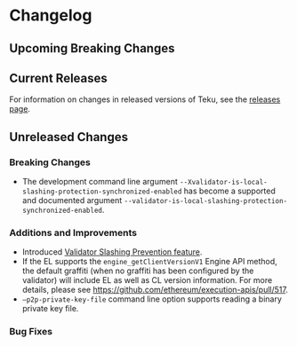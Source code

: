 # Changelog

## Upcoming Breaking Changes

## Current Releases

For information on changes in released versions of Teku, see
the [releases page](https://github.com/Consensys/teku/releases).

## Unreleased Changes

### Breaking Changes
 - The development command line argument `--Xvalidator-is-local-slashing-protection-synchronized-enabled` has become a supported and documented argument `--validator-is-local-slashing-protection-synchronized-enabled`.

### Additions and Improvements
- Introduced [Validator Slashing Prevention feature](https://docs.teku.consensys.io/how-to/prevent-slashing/detect-slashing).
- If the EL supports the `engine_getClientVersionV1` Engine API method, the default graffiti (when no graffiti has been configured by the validator) will include EL as well as CL version information. For more details, please see https://github.com/ethereum/execution-apis/pull/517.
- `—p2p-private-key-file` command line option supports reading a binary private key file.

### Bug Fixes
